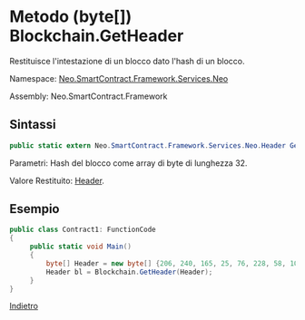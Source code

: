 # Metodo (byte[]) Blockchain.GetHeader 

Restituisce l'intestazione di un blocco dato l'hash di un blocco.

Namespace: [Neo.SmartContract.Framework.Services.Neo](../../neo.md)

Assembly: Neo.SmartContract.Framework

## Sintassi

```c#
public static extern Neo.SmartContract.Framework.Services.Neo.Header GetHeader(byte[] hash)
```

Parametri: Hash del blocco come array di byte di lunghezza 32.

Valore Restituito: [Header](../Header.md).

## Esempio

```c#
public class Contract1: FunctionCode
{
     public static void Main()
     {
         byte[] Header = new byte[] {206, 240, 165, 25, 76, 228, 58, 100, 117, 184, 213, 171, 61, 96, 34, 234, 129, 116, 60, 71, 11, 231, 143, 195, 123, 5, 190, 250, 182, 14, 152};
         Header bl = Blockchain.GetHeader(Header);
     }
}
```



[Indietro](../Blockchain.md)
